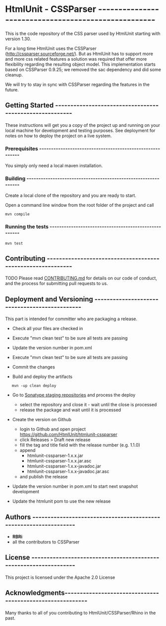 # HtmlUnit - CSSParser  ----------------------------------------------------

This is the code repository of the CSS parser used by HtmlUnit starting with version 1.30.

For a long time HtmlUnit uses the CSSParser (http://cssparser.sourceforge.net/). But as HtmlUnit has to support more
and more css related features a solution was required that offer more flexibility regarding the resulting object model.
This implementation starts based on CSSParser 0.9.25; we removed the sac dependency and did some cleanup.

We will try to stay in sync with CSSParser regarding the features in the future.

## Getting Started  --------------------------------------------------------

These instructions will get you a copy of the project up and running on your local machine for development and testing purposes. See deployment for notes on how to deploy the project on a live system.

### Prerequisites  ---------------------------------------------------------

You simply only need a local maven installation.


### Building  --------------------------------------------------------------

Create a local clone of the repository and you are ready to start.

Open a command line window from the root folder of the project and call

```
mvn compile
```

### Running the tests  -----------------------------------------------------

```
mvn test
```

## Contributing  -----------------------------------------------------------

TODO
Please read [CONTRIBUTING.md](https://gist.github.com/PurpleBooth/b24679402957c63ec426) for details on our code of conduct, and the process for submitting pull requests to us.

## Deployment and Versioning  ----------------------------------------------

This part is intended for committer who are packaging a release.

* Check all your files are checked in
* Execute "mvn clean test" to be sure all tests are passing
* Update the version number in pom.xml
* Execute "mvn clean test" to be sure all tests are passing
* Commit the changes


* Build and deploy the artifacts 

```
   mvn -up clean deploy
```

* Go to [Sonatype staging repositories](https://oss.sonatype.org/index.html#stagingRepositories) and process the deploy
  - select the repository and close it - wait until the close is processed
  - release the package and wait until it is processed

* Create the version on Github
    * login to Github and open project https://github.com/HtmlUnit/htmlunit-cssparser
    * click Releases > Draft new release
    * fill the tag and title field with the release number (e.g. 1.1.0)
    * append 
        * htmlunit-cssparser-1.x.x.jar
        * htmlunit-cssparser-1.x.x.jar.asc 
        * htmlunit-cssparser-1.x.x-javadoc.jar
        * htmlunit-cssparser-1.x.x-javadoc.jar.asc
    * and publish the release 

* Update the version number in pom.xml to start next snapshot development
* Update the htmlunit pom to use the new release

## Authors -----------------------------------------------------------------

* **RBRi**
* all the contributors to CSSParser

## License -----------------------------------------------------------------

This project is licensed under the Apache 2.0 License

## Acknowledgments----------------------------------------------------------

Many thanks to all of you contributing to HtmlUnit/CSSParser/Rhino in the past.
